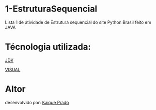 # 1-EstruturaSequencial
Lista 1 de atividade de Estrutura sequencial do site Python Brasil feito em JAVA

# Técnologia utilizada: 

[JDK](https://www.oracle.com/br/java/technologies/downloads/)

[VISUAL](https://code.visualstudio.com/)

# Altor 
desenvolvido por: [Kaique Prado](https://github.com/Kaique-Prado)

